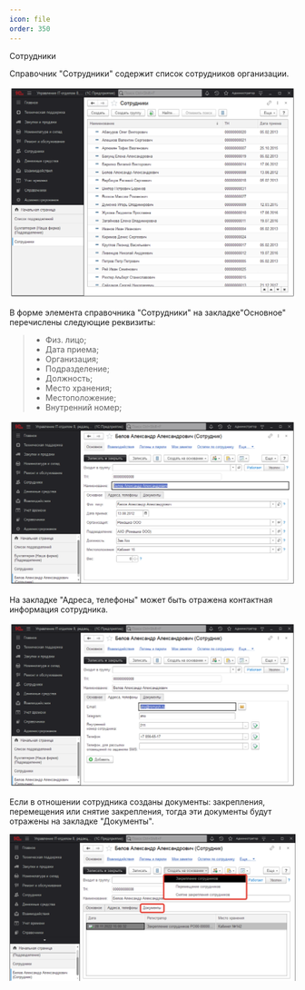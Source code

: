 ```yaml
---
icon: file 
order: 350
---
```


Сотрудники

Справочник "Сотрудники" содержит список сотрудников организации.

![01_Сотрудники](static/01_Сотрудники.png)

В форме элемента справочника "Сотрудники" на закладке"Основное" перечислены следующие реквизиты:

> * Физ. лицо;
> * Дата приема;
> * Организация;
> * Подразделение;
> * Должность;
> * Место хранения;
> * Местоположение;
> * Внутренний номер;

![02_Сотрудники](static/02_Сотрудники.png)

На закладке "Адреса, телефоны" может быть отражена контактная информация сотрудника.

![03_Сотрудники](static/03_Сотрудники.png)

Если в отношении сотрудника созданы документы: закрепления, перемещения или снятие закрепления, тогда эти документы будут отражены на закладке "Документы".

![04_Сотрудники](static/04_Сотрудники.png)

